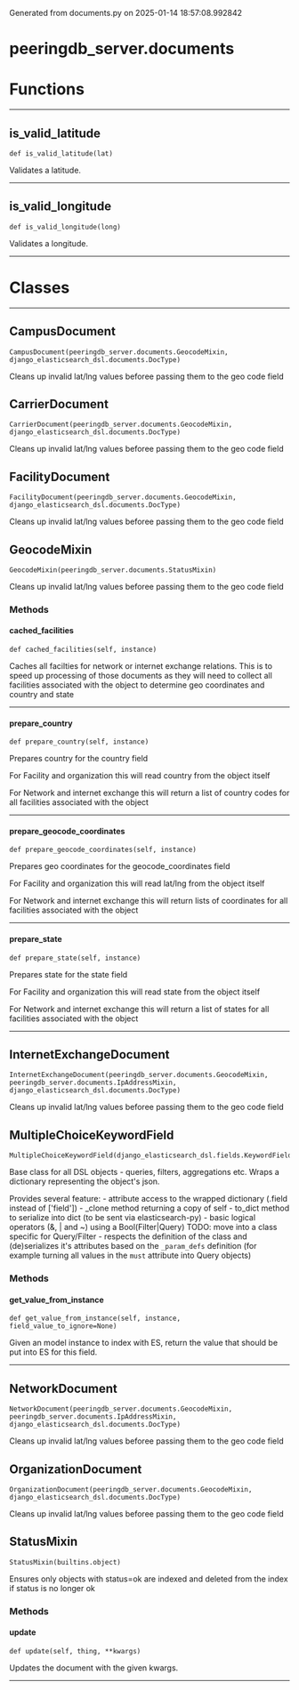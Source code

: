 Generated from documents.py on 2025-01-14 18:57:08.992842

# peeringdb_server.documents

# Functions
---

## is_valid_latitude
`def is_valid_latitude(lat)`

Validates a latitude.

---
## is_valid_longitude
`def is_valid_longitude(long)`

Validates a longitude.

---
# Classes
---

## CampusDocument

```
CampusDocument(peeringdb_server.documents.GeocodeMixin, django_elasticsearch_dsl.documents.DocType)
```

Cleans up invalid lat/lng values beforee passing
them to the geo code field


## CarrierDocument

```
CarrierDocument(peeringdb_server.documents.GeocodeMixin, django_elasticsearch_dsl.documents.DocType)
```

Cleans up invalid lat/lng values beforee passing
them to the geo code field


## FacilityDocument

```
FacilityDocument(peeringdb_server.documents.GeocodeMixin, django_elasticsearch_dsl.documents.DocType)
```

Cleans up invalid lat/lng values beforee passing
them to the geo code field


## GeocodeMixin

```
GeocodeMixin(peeringdb_server.documents.StatusMixin)
```

Cleans up invalid lat/lng values beforee passing
them to the geo code field


### Methods

#### cached_facilities
`def cached_facilities(self, instance)`

Caches all facilties for network or internet exchange relations.
This is to speed up processing of those documents as they will
need to collect all facilities associated with the object to determine
geo coordinates and country and state

---
#### prepare_country
`def prepare_country(self, instance)`

Prepares country for the country field

For Facility and organization this will read country from the object itself

For Network and internet exchange this will return a list of country codes
for all facilities associated with the object

---
#### prepare_geocode_coordinates
`def prepare_geocode_coordinates(self, instance)`

Prepares geo coordinates for the geocode_coordinates field

For Facility and organization this will read lat/lng from the object itself

For Network and internet exchange this will return lists of coordinates
for all facilities associated with the object

---
#### prepare_state
`def prepare_state(self, instance)`

Prepares state for the state field

For Facility and organization this will read state from the object itself

For Network and internet exchange this will return a list of states
for all facilities associated with the object

---

## InternetExchangeDocument

```
InternetExchangeDocument(peeringdb_server.documents.GeocodeMixin, peeringdb_server.documents.IpAddressMixin, django_elasticsearch_dsl.documents.DocType)
```

Cleans up invalid lat/lng values beforee passing
them to the geo code field


## MultipleChoiceKeywordField

```
MultipleChoiceKeywordField(django_elasticsearch_dsl.fields.KeywordField)
```

Base class for all DSL objects - queries, filters, aggregations etc. Wraps
a dictionary representing the object's json.

Provides several feature:
    - attribute access to the wrapped dictionary (.field instead of ['field'])
    - _clone method returning a copy of self
    - to_dict method to serialize into dict (to be sent via elasticsearch-py)
    - basic logical operators (&, | and ~) using a Bool(Filter|Query) TODO:
      move into a class specific for Query/Filter
    - respects the definition of the class and (de)serializes it's
      attributes based on the `_param_defs` definition (for example turning
      all values in the `must` attribute into Query objects)


### Methods

#### get_value_from_instance
`def get_value_from_instance(self, instance, field_value_to_ignore=None)`

Given an model instance to index with ES, return the value that
should be put into ES for this field.

---

## NetworkDocument

```
NetworkDocument(peeringdb_server.documents.GeocodeMixin, peeringdb_server.documents.IpAddressMixin, django_elasticsearch_dsl.documents.DocType)
```

Cleans up invalid lat/lng values beforee passing
them to the geo code field


## OrganizationDocument

```
OrganizationDocument(peeringdb_server.documents.GeocodeMixin, django_elasticsearch_dsl.documents.DocType)
```

Cleans up invalid lat/lng values beforee passing
them to the geo code field


## StatusMixin

```
StatusMixin(builtins.object)
```

Ensures only objects with status=ok are indexed
and deleted from the index if status is no longer ok


### Methods

#### update
`def update(self, thing, **kwargs)`

Updates the document with the given kwargs.

---
